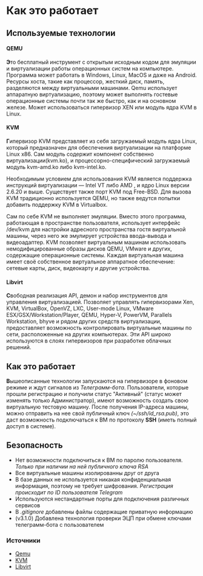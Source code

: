 # Как это работает
## Используемые технологии

#### QEMU
**Э**то бесплатный инструмент с открытым исходным кодом для эмуляции и виртуализации работы операционных систем на компьютере. Программа может работать в Windows, Linux, MacOS и даже на Android. Ресурсы хоста, такие как процессор, жесткий диск, память, разделяются между виртуальными машинами. Qemu использует аппаратную виртуализацию, поэтому может выполнять гостевые операционные системы почти так же быстро, как и на основном железе. Может использоваться гипервизор XEN или модуль ядра KVM в Linux.

#### KVM
**Г**ипервизор KVM представляет из себя загружаемый модуль ядра Linux, который предназначен для обеспечения виртуализации на платформе Linux x86. Сам модуль содержит компонент собственно виртуализации(kvm.ko), и процессорно-специфический загружаемый модуль kvm-amd.ko либо kvm-intel.ko.

Необходимым условием для использования KVM является поддержка инструкций виртуализации — Intel VT либо AMD , и ядро Linux версии 2.6.20 и выше. Существует также порт KVM под Free-BSD. Для вызова KVM традиционно используется QEMU, но также ведутся попытки добавить поддержку KVM в Virtualbox. 

Сам по себе KVM не выполняет эмуляции. Вместо этого программа, работающая в пространстве пользователя, использует интерфейс /dev/kvm для настройки адресного пространства гостя виртуальной машины, через него же эмулирует устройства ввода-вывода и видеоадаптер. KVM позволяет виртуальным машинам использовать немодифицированные образы дисков QEMU, VMware и других, содержащие операционные системы. Каждая виртуальная машина имеет своё собственное виртуальное аппаратное обеспечение: сетевые карты, диск, видеокарту и другие устройства.

#### Libvirt
**C**вободная реализация API, демон и набор инструментов для управления виртуализацией. Позволяет управлять гипервизорами Xen, KVM, VirtualBox, OpenVZ, LXC, User-mode Linux, VMware ESX/GSX/Workstation/Player, QEMU, Hyper-V, PowerVM, Parallels Workstation, bhyve и рядом других средств виртуализации, предоставляет возможность контролировать виртуальные машины по сети, расположенные на других компьютерах. Эти API широко используются в слоях гипервизоров при разработке облачных решений. 

## Как это работает
**В**ышеописанные технологии запускаются на гипервизоре в фоновом режиме и ждут сигналов из *Телеграмм-бота*. Пользователи, которые прошли регистрацию и получили статус "Активный" (статус может изменять только Администратор), имеют возможность создать свою виртуальную тестовую машину. После получения IP-адреса машины, можно отправить на нее свой публичный ключ *(~/ssh/id_rsa.pub)*, это даст возможность подключаться к ВМ по протоколу **SSH** (иметь полный доступ в системе). 

## Безопасность
- Нет возможности подключиться к ВМ по паролю пользователя. *Только при наличии на ней публичного ключа RSA*
- Все виртуальные машины изолированны друг от друга
- В базе данных не используется никакая конфиденциальная информация, поэтому не требует шифрования. *Регистрация происходит по ID пользователя Telegram*
- Используются нестандартные порты для подключения различных сервисов
- В *.gitignore* добавлены файлы содержащие приватную информацию
- (v3.1.0) Добавлена технология проверки ЭЦП при обмене ключами телеграмм-бота с пользователем

### Источники
* [Qemu](https://losst.ru/kak-polzovatsya-qemu)
* [KVM](https://losst.ru/kvm)
* [Libvirt](https://ru.wikipedia.org/wiki/Libvirt)
